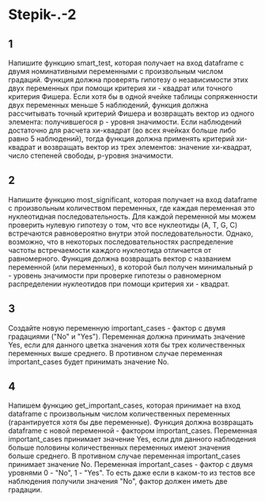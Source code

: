 # Stepik-.-2
## 1
Напишите функцию smart_test, которая получает на вход dataframe с двумя номинативными переменными с произвольным числом градаций. Функция должна проверять гипотезу о независимости этих двух переменных при помощи критерия хи - квадрат или точного критерия Фишера.
Если хотя бы в одной ячейке таблицы сопряженности двух переменных меньше 5 наблюдений, функция должна рассчитывать точный критерий Фишера и возвращать вектор из одного элемента: получившегося p - уровня значимости.
Если наблюдений достаточно для расчета хи-квадрат (во всех ячейках больше либо равно 5 наблюдений), тогда функция должна применять критерий хи-квадрат и возвращать вектор из трех элементов: значение хи-квадрат, число степеней свободы,  p-уровня значимости.
## 2
Напишите функцию most_significant, которая получает на вход dataframe с произвольным количеством переменных, где каждая переменная это нуклеотидная последовательность. 
Для каждой переменной мы можем проверить нулевую гипотезу о том, что все нуклеотиды (A, T, G, C) встречаются равновероятно внутри этой последовательности. Однако, возможно, что в некоторых последовательностях распределение частоты встречаемости каждого нуклеотида отличается от равномерного.
Функция должна возвращать вектор с ﻿названием переменной (или переменных), в которой был получен минимальный p - уровень значимости при проверке гипотезы о равномерном распределении нуклеотидов при помощи критерия хи - квадрат. 
## 3
Создайте новую переменную important_cases - фактор с двумя градациями ("No" и "Yes"). Переменная должна принимать значение Yes, если для данного цветка значения хотя бы трех количественных переменных выше среднего. В противном случае переменная important_cases  будет принимать значение No.
## 4
Напишем функцию get_important_cases, которая принимает на вход dataframe с произвольным числом количественных переменных (гарантируется хотя бы две переменные). Функция должна возвращать dataframe с новой переменной - фактором important_cases.
Переменная  important_cases принимает значение Yes, если для данного наблюдения больше половины количественных переменных имеют значения больше среднего. В противном случае переменная important_cases принимает значение No.
Переменная  important_cases - фактор с двумя уровнями 0 - "No", 1  - "Yes".  То есть даже если в каком-то из тестов все наблюдения получили значения "No", фактор должен иметь две градации. 
